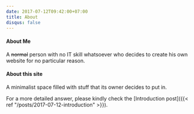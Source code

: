 ```yaml
---
date: 2017-07-12T09:42:00+07:00
title: About
disqus: false
---
```


#### About Me

A ~~normal~~ person with no IT skill whatsoever who decides to create his own website for no particular reason.

#### About this site

A minimalist space filled with stuff that its owner decides to put in.

For a more detailed answer, please kindly check the [Introduction post]({{< ref "/posts/2017-07-12-introduction" >}}).
